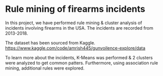 
# Rule mining of firearms incidents

In this project, we have performed rule mining & cluster analysis of incidents involving firearms in the USA. The incidents are recorded from 2013-2018.  

The dataset has been sourced from Kaggle.
https://www.kaggle.com/code/amrish445/gunvoilence-explore/data

To learn more about the incidents, K-Means was performed & 2 clusters were analyzed to get common patters. Furthermore, using association rule mining, additional rules were explored.

